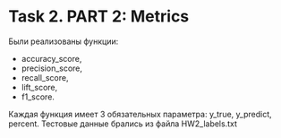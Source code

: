 # Task 2. PART 2: Metrics

Были реализованы функции: 
- accuracy_score, 
-  precision_score, 
-   recall_score, 
-   lift_score, 
-   f1_score. 
    
Каждая функция имеет 3 обязательных параметра: y_true, y_predict, percent. 
Тестовые данные брались из файла HW2_labels.txt
